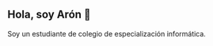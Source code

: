 ## Hola, soy Arón  👋
Soy un estudiante de colegio de especialización informática.

<!--
**Ark7779/Ark7779** is a ✨ _special_ ✨ repository because its `README.md` (this file) appears on your GitHub profile.

Here are some ideas to get you started:
- 💻 Actualmente estudiando en: **[Colegio Republica de Francia]**
-🎯 Enfocado en: **[Mis metas, tratando de enfocarme en Dios, en mi , mi familia y lo demas por añadidura.]**
- 📚 Siempre aprendiendo: **[Html, css y python]**
- 👯 Me intesersa: **[La inteligencia artificial]**
- 🌍 Idiomas: Español (nativo), Inglés (A1)
- 💬 Me gusta el futbol, la musica, y los videojuegos 

<h1 align="center">¡Hola! 👋 Soy Arón</h1>

<p align="center">
  //<img src="https://avatars.githubusercontent.com/u/12345678?v=4" width="120" style="border-radius: 50%;" />
</p>

<p align="center">
  Desarrollador Full Stack | Amante de los deportes
</p>

<hr />

<h3>🚀 Perseverando</h3>

<p>
  <img src="https://img.shields.io/badge/JavaScript-F7DF1E?logo=javascript&logoColor=000" />
  <img src="https://img.shields.io/badge/React-61DAFB?logo=react&logoColor=000" />
  <img src="https://img.shields.io/badge/Node.js-339933?logo=node.js&logoColor=fff" />
</p>

-->
